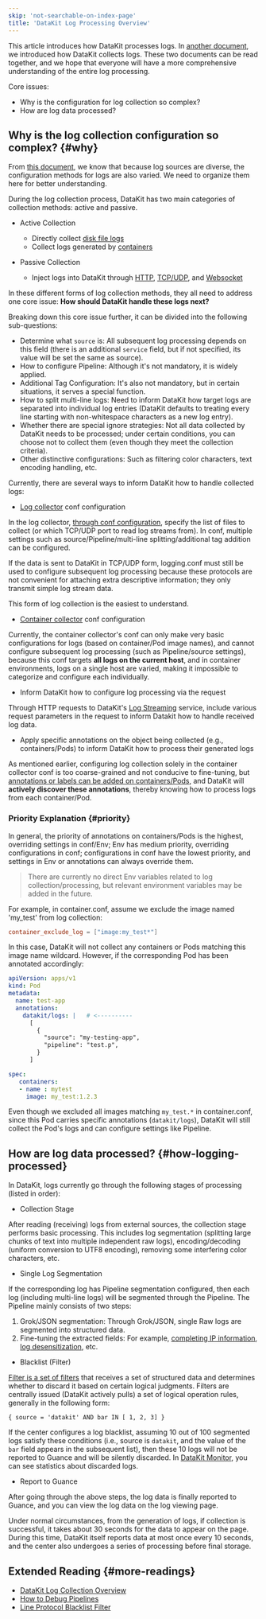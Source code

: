 ```yaml
---
skip: 'not-searchable-on-index-page'
title: 'DataKit Log Processing Overview'
---
```


This article introduces how DataKit processes logs. In [another document](datakit-logging.md), we introduced how DataKit collects logs. These two documents can be read together, and we hope that everyone will have a more comprehensive understanding of the entire log processing.

Core issues:

- Why is the configuration for log collection so complex?
- How are log data processed?

## Why is the log collection configuration so complex? {#why}

From [this document](datakit-logging.md), we know that because log sources are diverse, the configuration methods for logs are also varied. We need to organize them here for better understanding.

During the log collection process, DataKit has two main categories of collection methods: active and passive.

- Active Collection
    - Directly collect [disk file logs](logging.md)
    - Collect logs generated by [containers](container.md)

- Passive Collection
    - Inject logs into DataKit through [HTTP](logstreaming.md), [TCP/UDP](logging.md#socket), and [Websocket](logfwd.md)

In these different forms of log collection methods, they all need to address one core issue: **How should DataKit handle these logs next?**

Breaking down this core issue further, it can be divided into the following sub-questions:

- Determine what `source` is: All subsequent log processing depends on this field (there is an additional `service` field, but if not specified, its value will be set the same as source).
- How to configure Pipeline: Although it's not mandatory, it is widely applied.
- Additional Tag Configuration: It's also not mandatory, but in certain situations, it serves a special function.
- How to split multi-line logs: Need to inform DataKit how target logs are separated into individual log entries (DataKit defaults to treating every line starting with non-whitespace characters as a new log entry).
- Whether there are special ignore strategies: Not all data collected by DataKit needs to be processed; under certain conditions, you can choose not to collect them (even though they meet the collection criteria).
- Other distinctive configurations: Such as filtering color characters, text encoding handling, etc.

Currently, there are several ways to inform DataKit how to handle collected logs:

- [Log collector](logging.md) conf configuration

In the log collector, [through conf configuration](logging.md#config), specify the list of files to collect (or which TCP/UDP port to read log streams from). In conf, multiple settings such as source/Pipeline/multi-line splitting/additional tag addition can be configured.

If the data is sent to DataKit in TCP/UDP form, logging.conf must still be used to configure subsequent log processing because these protocols are not convenient for attaching extra descriptive information; they only transmit simple log stream data.

This form of log collection is the easiest to understand.

- [Container collector](container.md) conf configuration

Currently, the container collector's conf can only make very basic configurations for logs (based on container/Pod image names), and cannot configure subsequent log processing (such as Pipeline/source settings), because this conf targets **all logs on the current host**, and in container environments, logs on a single host are varied, making it impossible to categorize and configure each individually.

- Inform DataKit how to configure log processing via the request

Through HTTP requests to DataKit's [Log Streaming](logstreaming.md) service, include various request parameters in the request to inform Datakit how to handle received log data.

- Apply specific annotations on the object being collected (e.g., containers/Pods) to inform DataKit how to process their generated logs

As mentioned earlier, configuring log collection solely in the container collector conf is too coarse-grained and not conducive to fine-tuning, but [annotations or labels can be added on containers/Pods](container-log.md#logging-with-annotation-or-label), and DataKit will **actively discover these annotations**, thereby knowing how to process logs from each container/Pod.

### Priority Explanation {#priority}

In general, the priority of annotations on containers/Pods is the highest, overriding settings in conf/Env; Env has medium priority, overriding configurations in conf; configurations in conf have the lowest priority, and settings in Env or annotations can always override them.

> There are currently no direct Env variables related to log collection/processing, but relevant environment variables may be added in the future.

For example, in container.conf, assume we exclude the image named 'my_test' from log collection:

```toml
container_exclude_log = ["image:my_test*"]
```

In this case, DataKit will not collect any containers or Pods matching this image name wildcard. However, if the corresponding Pod has been annotated accordingly:

```yaml
apiVersion: apps/v1
kind: Pod
metadata:
  name: test-app
  annotations:
    datakit/logs: |   # <----------
      [
        {
          "source": "my-testing-app",
          "pipeline": "test.p",
        }
      ]

spec:
   containers:
   - name : mytest
     image: my_test:1.2.3
```

Even though we excluded all images matching `my_test.*` in container.conf, since this Pod carries specific annotations (`datakit/logs`), DataKit will still collect the Pod's logs and can configure settings like Pipeline.

## How are log data processed? {#how-logging-processed}

In DataKit, logs currently go through the following stages of processing (listed in order):

- Collection Stage

After reading (receiving) logs from external sources, the collection stage performs basic processing. This includes log segmentation (splitting large chunks of text into multiple independent raw logs), encoding/decoding (uniform conversion to UTF8 encoding), removing some interfering color characters, etc.

- Single Log Segmentation

If the corresponding log has Pipeline segmentation configured, then each log (including multi-line logs) will be segmented through the Pipeline. The Pipeline mainly consists of two steps:

1. Grok/JSON segmentation: Through Grok/JSON, single Raw logs are segmented into structured data.
1. Fine-tuning the extracted fields: For example, [completing IP information](../pipeline/use-pipeline/pipeline-built-in-function.md#fn-geoip), [log desensitization](../pipeline/use-pipeline/pipeline-built-in-function.md#fn-cover), etc.

- Blacklist (Filter)

[Filter is a set of filters](../datakit/datakit-filter.md) that receives a set of structured data and determines whether to discard it based on certain logical judgments. Filters are centrally issued (DataKit actively pulls) a set of logical operation rules, generally in the following form:

``` not-set
{ source = 'datakit' AND bar IN [ 1, 2, 3] }
```

If the center configures a log blacklist, assuming 10 out of 100 segmented logs satisfy these conditions (i.e., source is `datakit`, and the value of the `bar` field appears in the subsequent list), then these 10 logs will not be reported to Guance and will be silently discarded. In [DataKit Monitor](../datakit/datakit-monitor.md), you can see statistics about discarded logs.

- Report to Guance

After going through the above steps, the log data is finally reported to Guance, and you can view the log data on the log viewing page.

Under normal circumstances, from the generation of logs, if collection is successful, it takes about 30 seconds for the data to appear on the page. During this time, DataKit itself reports data at most once every 10 seconds, and the center also undergoes a series of processing before final storage.

## Extended Reading {#more-readings}

- [DataKit Log Collection Overview](datakit-logging.md)
- [How to Debug Pipelines](../pipeline/use-pipeline/pipeline-quick-start.md#debug)
- [Line Protocol Blacklist Filter](../datakit/datakit-filter.md)